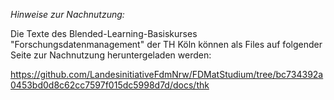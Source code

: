 *Hinweise zur Nachnutzung:*

Die Texte des Blended-Learning-Basiskurses "Forschungsdatenmanagement" der TH Köln können als Files auf folgender Seite zur Nachnutzung heruntergeladen werden:

https://github.com/LandesinitiativeFdmNrw/FDMatStudium/tree/bc734392a0453bd0d8c62cc7597f015dc5998d7d/docs/thk

